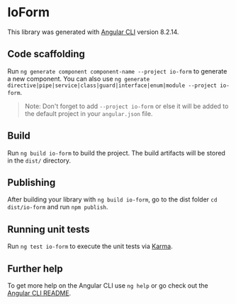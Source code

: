 # IoForm

This library was generated with [Angular CLI](https://github.com/angular/angular-cli) version 8.2.14.

## Code scaffolding

Run `ng generate component component-name --project io-form` to generate a new component. You can also use `ng generate directive|pipe|service|class|guard|interface|enum|module --project io-form`.
> Note: Don't forget to add `--project io-form` or else it will be added to the default project in your `angular.json` file. 

## Build

Run `ng build io-form` to build the project. The build artifacts will be stored in the `dist/` directory.

## Publishing

After building your library with `ng build io-form`, go to the dist folder `cd dist/io-form` and run `npm publish`.

## Running unit tests

Run `ng test io-form` to execute the unit tests via [Karma](https://karma-runner.github.io).

## Further help

To get more help on the Angular CLI use `ng help` or go check out the [Angular CLI README](https://github.com/angular/angular-cli/blob/master/README.md).
